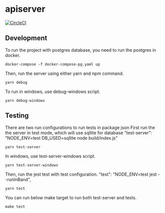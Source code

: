 # apiserver

[![CircleCI](https://circleci.com/gh/New-Voyager/apiserver.svg?style=svg&circle-token=332b6c164df3a333a6d6e14282ca317d0c52abe5)](https://app.circleci.com/pipelines/github/New-Voyager/apiserver)

## Development
To run the project with postgres database, you need to run the postgres in docker.
```
docker-compose -f docker-compose-pg.yaml up
```

Then, run the server using either yarn and npm command.
```
yarn debug
```
To run in windows, use debug-windows script.
```
yarn debug-windows 
```

## Testing
There are two run configurations to run tests in package json
First run the the server in test mode, which will use sqllite for database
  "test-server": "NODE_ENV=test DB_USED=sqllite node build/index.js"
```
yarn test-server
```

In windows, use test-server-windows script.
```
yarn test-server-windows
```

Then, run the jest test with test configuration. 
    "test": "NODE_ENV=test jest --runInBand",
```
yarn test
```

You can run below make target to run both test-server and tests.
```
make test
```
